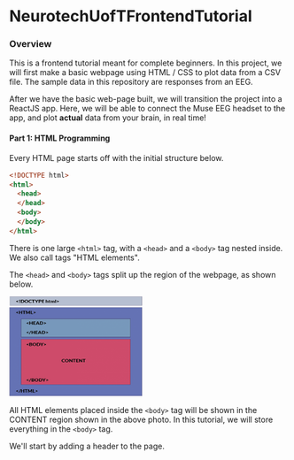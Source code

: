 # NeurotechUofTFrontendTutorial

### Overview
This is a frontend tutorial meant for complete beginners. In this project, we will first make a basic webpage using HTML / CSS to plot data from a CSV file. The sample data in this repository are responses from an EEG.

After we have the basic web-page built, we will transition the project into a ReactJS app. Here, we will be able to connect the Muse EEG headset to the app, and plot **actual** data from your brain, in real time!

#### Part 1: HTML Programming
Every HTML page starts off with the initial structure below.
```html
<!DOCTYPE html>
<html>
  <head>
  </head>
  <body>
  </body>
</html>
```
There is one large ```<html>``` tag, with a  ```<head>``` and a ```<body>``` tag nested inside. We also call tags "HTML elements".


The ```<head>``` and ```<body>``` tags split up the region of the webpage, as shown below.

<a ><img src="./HTMLStructure.png" width="240" height="180" /></a>

All HTML elements placed inside the ```<body>``` tag will be shown in the CONTENT region shown in the above photo. In this tutorial, we will store everything in the  ```<body>``` tag.

We'll start by adding a header to the page.
